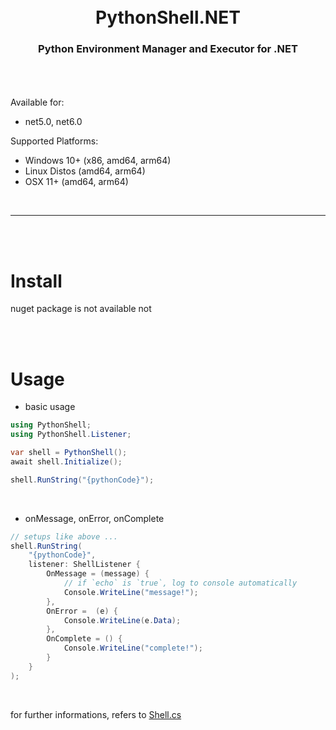 <h1 align="center">
    <br />
    PythonShell.NET
</h1>
<h3 align="center">
    Python Environment Manager and Executor for .NET
    <br />
    <br />
</h3>
<br />

Available for:
- net5.0, net6.0


Supported Platforms:
- Windows 10+ (x86, amd64, arm64)
- Linux Distos (amd64, arm64)
- OSX 11+ (amd64, arm64)

<br />
<hr>
<br />
<br />

# Install
nuget package is not available not

<br /><br />

# Usage
- basic usage
```c#
using PythonShell;
using PythonShell.Listener;

var shell = PythonShell();
await shell.Initialize();

shell.RunString("{pythonCode}");
```

<br />

- onMessage, onError, onComplete
```c#
// setups like above ...
shell.RunString(
    "{pythonCode}",
    listener: ShellListener {
        OnMessage = (message) {
            // if `echo` is `true`, log to console automatically
            Console.WriteLine("message!");
        },
        OnError =  (e) {
            Console.WriteLine(e.Data);
        },
        OnComplete = () {
            Console.WriteLine("complete!");
        }
    }
);
```

<br />

for further informations, refers to [Shell.cs](https://github.com/eseunghwan/PythonShell.NET/blob/master/Source/src/Shell.cs)
